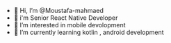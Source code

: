 - 👋 Hi, I’m @Moustafa-mahmaed
- 👋 i'm Senior React Native Developer  
- 👀 I’m interested in mobile devolopment
- 🌱 I’m currently learning kotlin , android development


